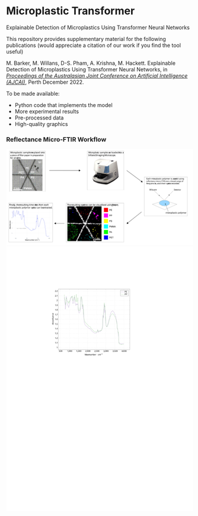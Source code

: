 # Microplastic Transformer

Explainable Detection of Microplastics Using Transformer Neural Networks

This repository provides supplementary material for the following publications (would appreciate a citation of our work if you find the tool useful)

M. Barker, M. Willans, D-S. Pham, A. Krishna, M. Hackett. Explainable Detection of Microplastics Using Transformer Neural Networks, in *[*Proceedings of the Australasian Joint Conference on Artificial Intelligence (AJCAI)*](https://ajcai2022.org/)*, Perth December 2022.

To be made available:
 - Python code that implements the model 
 - More experimental results
 - Pre-processed data
 - High-quality graphics

### Reflectance Micro-FTIR Workflow
<img src="./figs/workflow.svg">
 
<img src="./figs/raw_data.svg">
 
